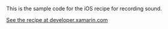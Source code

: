 This is the sample code for the iOS recipe for recording sound.

[See the recipe at developer.xamarin.com](http://developer.xamarin.com/recipes/ios/media/sound/record_sound/)
